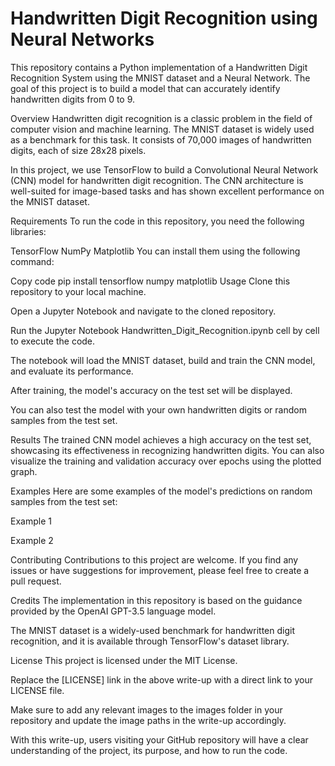 # Handwritten Digit Recognition using Neural Networks
This repository contains a Python implementation of a Handwritten Digit Recognition System using the MNIST dataset and a Neural Network. The goal of this project is to build a model that can accurately identify handwritten digits from 0 to 9.

Overview
Handwritten digit recognition is a classic problem in the field of computer vision and machine learning. The MNIST dataset is widely used as a benchmark for this task. It consists of 70,000 images of handwritten digits, each of size 28x28 pixels.

In this project, we use TensorFlow to build a Convolutional Neural Network (CNN) model for handwritten digit recognition. The CNN architecture is well-suited for image-based tasks and has shown excellent performance on the MNIST dataset.

Requirements
To run the code in this repository, you need the following libraries:

TensorFlow
NumPy
Matplotlib
You can install them using the following command:

Copy code
pip install tensorflow numpy matplotlib
Usage
Clone this repository to your local machine.

Open a Jupyter Notebook and navigate to the cloned repository.

Run the Jupyter Notebook Handwritten_Digit_Recognition.ipynb cell by cell to execute the code.

The notebook will load the MNIST dataset, build and train the CNN model, and evaluate its performance.

After training, the model's accuracy on the test set will be displayed.

You can also test the model with your own handwritten digits or random samples from the test set.

Results
The trained CNN model achieves a high accuracy on the test set, showcasing its effectiveness in recognizing handwritten digits. You can also visualize the training and validation accuracy over epochs using the plotted graph.

Examples
Here are some examples of the model's predictions on random samples from the test set:

Example 1

Example 2

Contributing
Contributions to this project are welcome. If you find any issues or have suggestions for improvement, please feel free to create a pull request.

Credits
The implementation in this repository is based on the guidance provided by the OpenAI GPT-3.5 language model.

The MNIST dataset is a widely-used benchmark for handwritten digit recognition, and it is available through TensorFlow's dataset library.

License
This project is licensed under the MIT License.

Replace the [LICENSE] link in the above write-up with a direct link to your LICENSE file.

Make sure to add any relevant images to the images folder in your repository and update the image paths in the write-up accordingly.

With this write-up, users visiting your GitHub repository will have a clear understanding of the project, its purpose, and how to run the code.

